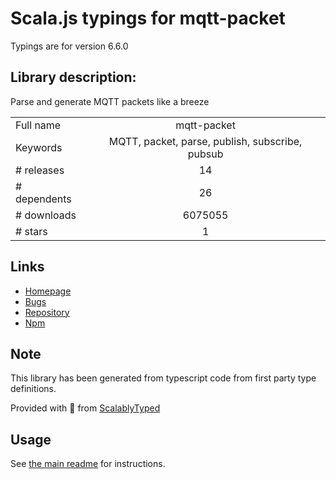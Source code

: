 
# Scala.js typings for mqtt-packet

Typings are for version 6.6.0

## Library description:
Parse and generate MQTT packets like a breeze

|                    |                 |
| ------------------ | :-------------: |
| Full name          | mqtt-packet |
| Keywords           | MQTT, packet, parse, publish, subscribe, pubsub |
| # releases         | 14 |
| # dependents       | 26 |
| # downloads        | 6075055 |
| # stars            | 1 |

## Links
- [Homepage](https://github.com/mqttjs/mqtt-packet)
- [Bugs](https://github.com/mqttjs/mqtt-packet/issues)
- [Repository](https://github.com/mqttjs/mqtt-packet)
- [Npm](https://www.npmjs.com/package/mqtt-packet)
    


## Note
This library has been generated from typescript code from first party type definitions.

Provided with :purple_heart: from [ScalablyTyped](https://github.com/oyvindberg/ScalablyTyped)

## Usage
See [the main readme](../../readme.md) for instructions.


